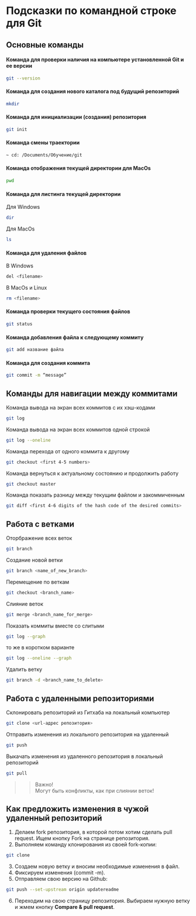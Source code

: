# Подсказки по командной строке для Git

## Основные команды

#### Команда для проверки наличия на компьютере установленной Git и ее версии
```sh
git --version
```
#### Команда для создания нового каталога под будущий репозиторий
```sh
mkdir
```
#### Команда для инициализации (создания) репозитория

```sh
git init
```
#### Команда смены траектории
```sh
~ cd: /Documents/Обучение/git
```
#### Команда отображения текущей директории для MacOs
```sh
pwd
```
#### Команда для листинга текущей директории 
Для Windows

```sh
dir
```
Для MacOs
```sh
ls
```
#### Команда для удаления файлов 
В Windows 
```sh
del <filename>
```
В MacOs и Linux
```sh
rm <filename>
```
#### Команда проверки текущего состояния файлов 
```sh
git status
```
#### Команда добавления файла к следующему коммиту
```sh 
git add название файла
```
#### Команда для cоздания коммита
```sh
git commit -m “message”
```

## Команды для навигации между коммитами

Команда вывода на экран всех коммитов с их хэш-кодами
```sh
git log
```
Команда вывода на экран всех коммитов одной строкой
```sh
git log --oneline
```
Команда перехода от одного коммита к другому
```sh
git checkout <first 4-5 numbers>
```
Команда вернуться к актуальному состоянию и продолжить работу
```sh
git checkout master
```
Команда показать разницу между текущим файлом и закоммиченным
```sh
git diff <first 4-6 digits of the hash code of the desired commits>
```
## Работа с ветками

Оторбражение всех веток
 ```sh
 git branch
```
Создание новой ветки
```sh
git branch <name_of_new_branch>
```
Перемещение по веткам
 ```sh
 git checkout <branch_name>
 ```
Слияние веток
```sh
git merge <branch_name_for_merge>
```
Показать коммиты вместе со слитыми
```sh
git log --graph
```
то же в коротком варианте
```sh
git log --oneline --graph
``` 
Удалить ветку
```sh
git branch -d <branch_name_to_delete>
```

## Работа с удаленными репозиториями
Склонировать репозиторий из Гитхаба на локальный компьютер
```sh
git clone <url-адрес репозитория>
```
Отправить изменения из локального репозитория на удаленный
```sh
git push
```
Выкачать изменения из удаленного репозитория в локальный репозиторий
```sh
git pull
```
>>Важно!    
>> Могут быть конфликты, как при слиянии веток!

## Как предложить изменения в чужой удаленный репозиторий

1. Делаем fork репозитория, в которой потом хотим сделать pull request. Ищем кнопку Fork на странице репозитория.
2. Выполняем команду клонирования из своей fork-копии:
```sh
git clone
```
3. Создаем новую ветку и вносим необходимые изменения в файл.
4. Фиксируем изменения (commit -m).
5. Отправляем свою версию на Github:
```sh
git push --set-upstream origin updatereadme
```
6. Переходим на свою страницу репозитория. Выбираем нужную ветку и жмем кнопку **Compare & pull request**. 

